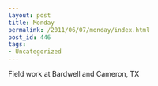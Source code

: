 ```yaml
---
layout: post
title: Monday
permalink: /2011/06/07/monday/index.html
post_id: 446
tags: 
- Uncategorized
---
```


Field work at Bardwell and Cameron, TX